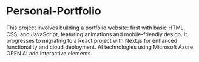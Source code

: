 # Personal-Portfolio
This project involves building a portfolio website: first with basic HTML, CSS, and JavaScript, featuring animations and mobile-friendly design. It progresses to migrating to a React project with Next.js for enhanced functionality and cloud deployment. AI technologies using Microsoft Azure OPEN AI add interactive elements.
